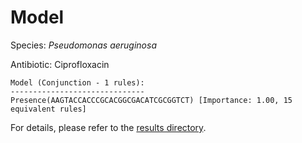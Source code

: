 
# Model

Species: *Pseudomonas aeruginosa*

Antibiotic: Ciprofloxacin

```
Model (Conjunction - 1 rules):
------------------------------
Presence(AAGTACCACCCGCACGGCGACATCGCGGTCT) [Importance: 1.00, 15 equivalent rules]

```

For details, please refer to the [results directory](../../../../../results/scm_b/pseudomonas%20aeruginosa/ciprofloxacin/repeat_0/).

